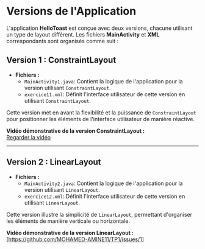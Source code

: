 # Versions de l'Application

L'application **HelloToast** est conçue avec deux versions, chacune utilisant un type de layout différent. Les fichiers **MainActivity** et **XML** correspondants sont organisés comme suit :

## Version 1 : ConstraintLayout

- **Fichiers :**
  - `MainActivity1.java`: Contient la logique de l'application pour la version utilisant `ConstraintLayout`.
  - `exercice11.xml`: Définit l'interface utilisateur de cette version en utilisant `ConstraintLayout`.

Cette version met en avant la flexibilité et la puissance de `ConstraintLayout` pour positionner les éléments de l'interface utilisateur de manière réactive.

**Vidéo démonstrative de la version ConstraintLayout :**  
[Regarder la vidéo](lien_vers_video_constraintlayout)

---

## Version 2 : LinearLayout

- **Fichiers :**
  - `MainActivity2.java`: Contient la logique de l'application pour la version utilisant `LinearLayout`.
  - `exercice12.xml`: Définit l'interface utilisateur de cette version en utilisant `LinearLayout`.

Cette version illustre la simplicité de `LinearLayout`, permettant d'organiser les éléments de manière verticale ou horizontale.

**Vidéo démonstrative de la version LinearLayout :**  
[https://github.com/MOHAMED-AMINE11/TP1/issues/1] 
